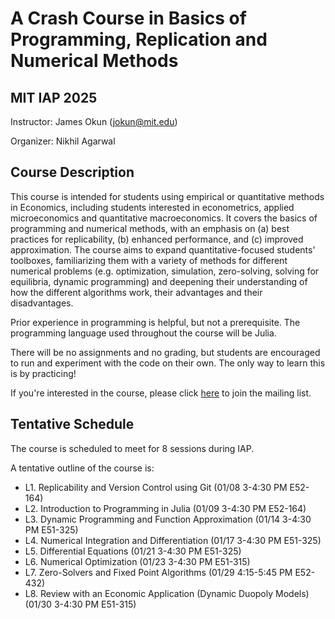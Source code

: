 # A Crash Course in Basics of Programming, Replication and Numerical Methods
## MIT IAP 2025

Instructor: James Okun (jokun@mit.edu)

Organizer: Nikhil Agarwal

## Course Description
This course is intended for students using empirical or quantitative methods in Economics, including students interested in econometrics, applied microeconomics and quantitative macroeconomics. It covers the basics of programming and numerical methods, with an emphasis on (a) best practices for replicability, (b) enhanced performance, and (c) improved approximation. The course aims to expand quantitative-focused students' toolboxes, familiarizing them with a variety of methods for different numerical problems (e.g. optimization, simulation, zero-solving, solving for equilibria, dynamic programming) and deepening their understanding of how the different algorithms work, their advantages and their disadvantages.

Prior experience in programming is helpful, but not a prerequisite. The programming language used throughout the course will be Julia.

There will be no assignments and no grading, but students are encouraged to run and experiment with the code on their own. The only way to learn this is by practicing!

If you're interested in the course, please click [here](https://groups.mit.edu/webmoira/list/iap-coding-2025) to join the mailing list.

## Tentative Schedule
The course is scheduled to meet for 8 sessions during IAP.

A tentative outline of the course is:

- L1. Replicability and Version Control using Git (01/08 3-4:30 PM E52-164)
- L2. Introduction to Programming in Julia (01/09 3-4:30 PM E52-164)
- L3. Dynamic Programming and Function Approximation (01/14 3-4:30 PM E51-325)
- L4. Numerical Integration and Differentiation (01/17 3-4:30 PM E51-325)
- L5. Differential Equations (01/21 3-4:30 PM E51-325)
- L6. Numerical Optimization (01/23 3-4:30 PM E51-315)
- L7. Zero-Solvers and Fixed Point Algorithms (01/29 4:15-5:45 PM E52-432)
- L8. Review with an Economic Application (Dynamic Duopoly Models) (01/30 3-4:30 PM E51-315)
